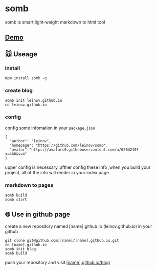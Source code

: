 # somb

somb is smart light-weight markdown to html tool

## [Demo](http://leinov.github.io/blog)

## 🐭 Useage

### install 

```
npm install somb -g
```

### create blog 

```
somb init leinov.github.io
cd leinov.github.io
```

### config 

config some infomation in your ```package.json```

```
{
  "author": "leinov",
  "homepage": "https://github.com/leinov/somb",
  "avatar":"https://avatars0.githubusercontent.com/u/6204210?s=460&v=4"
}
```

upper config is necessary, afther config these info ,when you build your project, all of the info will render in your index page

### markdown to pages

```
somb build
somb start
```

## 🌐 Use in github page
 create a new repository named [name].github.io (leinov.github.io) in your github 
 
 ```
 git clone git@github.com:[name]/[name].github.io.git
 cd [name].github.io
 somb init blog
 somb build
 ```
 push your repository and visit [[name].github.io/blog](http://leinov.github.io/blog)
